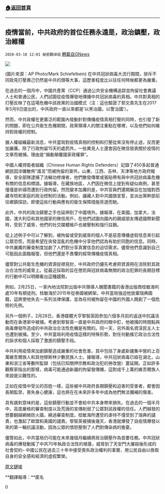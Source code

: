 ###  [:house:返回首頁](https://github.com/ourhimalayas/txt)
---

## 疫情當前，中共政府的首位任務永遠是，政治鎮壓，政治維穩
`2020-03-10 12:01 秘密翻译组` [轉載自GNews](https://gnews.org/zh-hant/137723/)

![](https://s3-ap-northeast-1.amazonaws.com/news.guo.offload.media/wp-content/uploads/2020/03/10115909/%E6%94%BF%E6%B2%BB%E7%BB%B4%E7%A8%B3-1.jpg)

 (圖片來源：AP Photo/Mark Schiefelbein) 
在中共冠狀病毒大流行期間，排斥不同政見打壓異己仍然是中共的頭等大事，這歷害程度比以往任何時候都更為嚴重。

在過去的一個月中，中國共產黨（CCP）通過公共安全機構追踪並拘留社會異議人士和普通公民，人們試圖從疫情爆發地傳播中共冠狀病毒的真相。中共對真相的打壓反映了在這場危機中該政黨的治國模式（注：這也驗證了郭文貴先生在2017年5月9日提出的，中共政府一直以來都是’以黑治國，以警治國’）。

然而，中共政權在更廣泛的範圍內發動針對傳播疫情真相打壓的同時，也引發了新的問題，即在公共衛生危機期間，政黨領導人的關注重點在哪裡，以及他們如何維持對政權的控制。

據人權組織最新消息，中共當局對疫情真相的控制和打壓從來沒有停止過，反而更加嚴厲。除了行政拘留15天的處罰外，一些異見人士還會因在微信發表關於疫情的文章而被捕，理由是“煽動顛覆國家政權罪”。

中國人權捍衛者組織（Chinese Human Rights Defenders）記錄了450多起普通網民因涉嫌散佈”謠言”而被拘留的案件。山東、江西、吉林、天津等地方政府報導，安全部隊逮捕了法輪功修煉者，他們散發傳單或張貼帶有與中共冠狀病毒危機有關的信息和標語。據報導，在藏族地區，人們因在微信上提到有疑似病例，甚至僅僅是祈禱而遭到行政拘留。然而變本加厲的是，中共官員們還開展旨在加強對西藏寺院和家庭的政治控制的活動。例如，讓藏人對中共國旗宣誓，並派出黨幹部前往鄉鎮探訪，即便這些行動與應有的衛生保障措施背道而馳。

此外，中共的政治鎮壓之手也延伸到了中國境外。據報導，在美國，加拿大，法國，澳大利亞和其他國家的微信用戶，在他們試圖向國內的親戚朋友傳遞國際新聞時，受到了威脅，他們的社交媒體帳戶也被壓制和強行註銷。

從上述例子中可以了解到，被拘留或受到威脅的個人不是惡意傳播虛假信息來引起公眾恐慌，而是希望在突發混亂的危機中分享他們認為有助於同胞的信息。同時，中共嚴厲的審查制度加劇了人們對分享真實信息的迫切需求。儘管他們意識到自己可能因此面臨報復，但他們還是不畏懼的經常傳播疫情真相。

儘管對公共衛生危機的資源捉襟見肘，中共政府仍優先考慮把資源用在消除對其政治合法性的威脅上。從最近採取的旨在懲罰與冠狀病毒無關的政治犯罪的長期目標的行動中可以明顯看出這種趨勢。

例如，2月25日，一家內地法院對出版中共領導人醜聞書籍的香港出版商桂敏海判處10年有期徒刑。桂敏海於2015年從泰國被綁架。中共當局強迫他放棄瑞典國籍，這將使他失去一系列法律保護，並為任何被拘留在中國的外國人開創了一個危險的先例。

另外一個例子，2月28日，香港媒體大亨黎智英因參加六個多月前的返送中抗議活動而在香港家中被捕。考慮到黎智英一直是中共政府的眼中釘，他被捕的時間點與病毒爆發所造成的中共政治合法性危機是有關的。同一天，另外兩名資深民主人士也遭到被捕。至少，中共當局利用疫情這樣的特殊形勢，對任何動搖它政治合法性的訴求和個人採取了激進的鎮壓手段。

中共利用疫情來加劇鎮壓造成嚴重的社會危害。其中包括了身處新疆集中營的上百萬維吾爾族人和其他穆斯林少數民族人士。據報導，中共冠狀病毒已經在湖北，山東和浙江省等數所監獄（包括已知關押宗教和政治犯的勞改營）蔓延開。正如許多觀察家指出的那樣，病毒可能通過新疆的拘留營傳播，這對成千上萬的維吾爾族人來說是災難性的。

正如在疫情中受災的百姓一樣，這些被中共政府長期鎮壓和迫害的受害者，都會因長期監禁，喪失身心健康，這也將在在未來許多年中成為他們無法彌補的傷害。

具有諷刺意味的是，這些鎮壓行動並不會給中共本身帶來損失。在過去的一個半月中，高度嚴格的審查制度以及荒唐的宣傳削弱了公眾對該政權的信任。人們越發的想要翻越網絡防火牆，繞過審查制度。桂敏海所遭受的虐待不僅受到了瑞典的譴責，也激起了歐盟和美國的譴責。黎智英被捕後幾天，香港就爆發了自疫情爆發以來的第一輪抗議活動，因為公眾的憤怒壓倒了人們對傳染病的擔憂。

儘管如此，中共當局仍可能在未來幾個月繼續將政治鎮壓作為首要任務。中共冠狀病毒的爆發動搖了中共70年執政合法性的根基，威脅到了天安門大屠殺後形成的社會契約– 中國公民在過去三十年中接受喪失政治權利的事實，用公民自由以換取自身的安全感和經濟的虛假繁榮。

[原文鏈接](https://thediplomat.com/2020/03/the-world-sees-a-public-health-crisis-beijing-sees-a-political-threat/)

**翻譯報導：**匿名

0
